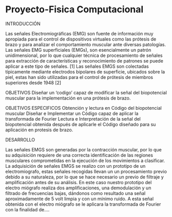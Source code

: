 # Proyecto-Fisica Computacional
INTRODUCCIÓN

Las señales Electromiográficas (EMG) son fuente de información muy apropiada para el control de dispositivos virtuales como las prótesis de brazo y para analizar el comportamiento muscular ante diversas patologías. Las señales EMG superficiales (EMGs), son esencialmente un patrón unidimensional, por lo que cualquier técnica de procesamiento de señales para extracción de características y reconocimiento de patrones se puede aplicar a este tipo de señales. [1] 
Las señales EMGS son colectadas típicamente mediante electrodos bipolares de superficie, ubicados sobre la piel, estas han sido utilizadas para el control de prótesis de miembros superiores desde 1948 [2]

OBJETIVOS
Diseñar un ‘codigo’ capaz de modificar la señal del biopotencial muscular para la implementación en una prótesis de brazo.

  OBJETIVOS ESPECIFICOS 
  Obtención y lectura en Código del biopotencial muscular 
  Diseñar e Implementar un Código capaz de aplicar la transformada de Fourier 
  Lectura e Interpretación de la señal del biopotencial obtenida después de aplicarle el Código diseñado para su aplicación en protesis de brazo.


DESARROLLO

Las señales EMGS son generadas por la contracción muscular, por lo que su adquisición requiere de una correcta identificación de las regiones musculares comprometidas en la ejecución de los movimientos a clasificar. La adquisición de señales EMGS se realizo con un prototipo de un electromiografo, estas señales recogidas llevan un un procesamiento previo debido a su naturaleza, por lo que se hace necesario un previo de filtraje y amplificación antes de su análisis. 
En este caso nuestro prototipo del electro miógrafo realiza dos amplificaciones, una demodulación y un filtrado de frecuencias bajas, dándonos como resultado una señal aproximadamente de 5 volt limpia y con un mínimo ruido.
A esta señal obtenida con el electro miógrafo se le aplicara la transformada de Fourier con la finalidad de….




